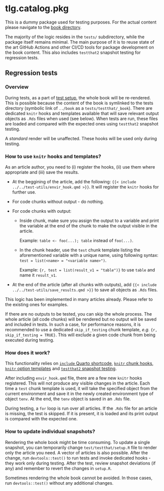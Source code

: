 # tlg.catalog.pkg

This is a dummy package used for testing purposes. For the actual content please navigate to the [book directory](../book).

The majority of the logic resides in the `tests/` subdirectory, while the package itself remains minimal.
The main purpose of it is to reuse state of the art GitHub Actions and other CI/CD tools for package development on the book content.
This also includes `testthat2` snapshot testing for regression tests.

## Regression tests

### Overview

During tests, as a part of [test setup](./tests/testthat/setup.R), the whole book will be re-rendered.
This is possible because the content of the book is symlinked to the tests directory (symbolic link of `../book` as a `tests/testthat/_book`).
There are dedicated `knitr` hooks and templates available that will save relevant output objects as `.Rds` files when used (see below).
When tests are run, these files are loaded and compared with the expected ones using `testthat2` snapshot testing.

A _standard_ render will be unaffected. These hooks will be used only during testing.

### How to use `knitr` hooks and templates?

As an article author, you need to (i) register the hooks, (ii) use them where appropriate and (iii) save the results.

* At the beggining of the article, add the following: `{{< include ../../test-utils/envir_hook.qmd >}}`. It will register the `knitr` hooks for further use.
* For code chunks without output - do nothing.
* For code chunks with output:
  * Inside chunk, make sure you assign the output to a variable and print the variable at the end of the chunk to make the output visible in the article.

    Example: `table <- foo(...); table` instead of `foo(...)`.

  * In the chunk header, use the `test` chunk template listing the aforementioned variable with a unique name, using following syntax: `test = list(<name> = "<variable name>")`.

    Example: `{r, test = list(result_v1 = "table")}` to use `table` and name it `result_v1`.

* At the end of the article (after all chunks with outputs), add `{{< include ../../test-utils/save_results.qmd >}}` to save all objects as `.Rds` files.

This logic has been implemented in many articles already. Please refer to the existing ones for examples.

If there are no outputs to be tested, you can skip the whole process.
The whole article (all code chunks) will be rendered but no output will be saved and included in tests.
In such a case, for performance reasons, it is recommended to use a dedicated `skip_if_testing` chunk template, _e.g._ `{r, skip_if_testing = TRUE}`.
This will exclude a given code chunk from being executed during testing.

### How does it work?

This functionality relies on [`include` Quarto shortcode](https://quarto.org/docs/authoring/includes.html), [`knitr` chunk hooks](https://yihui.org/knitr/hooks/), [`knitr` option templates](https://yihui.org/knitr/options/#option-templates) and [`testthat2` snapshot testing](https://testthat.r-lib.org/articles/snapshotting.html).

After including `envir_hook.qmd` file, there are a few new `knitr` hooks registered.
This will not produce any visible changes in the article.
Each time a `test` chunk template is used, it will take the specified object from the current environment and save it in the newly created environment type of object `tenv`.
At the end, the `tenv` object is saved in an `.Rds` file.

During testing, a `for` loop is run over all articles.
If the `.Rds` file for an article is missing, the test is skipped.
If it is present, it is loaded and its print output is compared with the expected one.

### How to update individual snapshots?

Rendering the whole book might be time consuming.
To update a single snapshot, you can temporarily change `test/testthat/setup.R` file to render only the article you need.
A vector of articles is also possible.
After the change, run `devtools::test()` to run tests and invoke dedicated hooks - they work only during testing.
After the test, review snapshot deviations (if any) and remember to revert the changes in `setup.R`.

Sometimes rendering the whole book cannot be avoided. In those cases, run `devtools::test()` without any additional changes.
